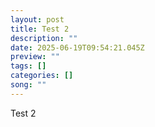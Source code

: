 ```yaml
---
layout: post
title: Test 2
description: ""
date: 2025-06-19T09:54:21.045Z
preview: ""
tags: []
categories: []
song: ""
---
```

Test 2